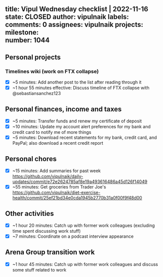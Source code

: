 title:	Vipul Wednesday checklist | 2022-11-16
state:	CLOSED
author:	vipulnaik
labels:	
comments:	0
assignees:	vipulnaik
projects:	
milestone:	
number:	1044
--
## Personal projects

### Timelines wiki (work on FTX collapse)

- [x] ~5 minutes: Add another post to the list after reading through it
- [x] ~1 hour 55 minutes effective: Discuss timeline of FTX collapse with @sebastiansanchez123 

## Personal finances, income and taxes

- [x] ~5 minutes: Transfer funds and renew my certificate of deposit
- [x] ~10 minutes: Update my account alert preferences for my bank and credit card to notify me of more things
- [x] ~5 minutes: Download recent statements for my bank, credit card, and PayPal; also download a recent credit report

## Personal chores

- [x] ~15 minutes: Add summaries for past week https://github.com/vipulnaik/daily-updates/commit/e72e2624785af8e19a493616486a45d126f14049
- [x] ~55 minutes: Get groceries from Trader Joe's https://github.com/vipulnaik/diet-exercise-health/commit/25ef21bd34e0cda1945b2770b31a0f00f9f48d00
## Other activities

- [x] ~1 hour 20 minutes: Catch up with former work colleagues (excluding time spent discussing work stuff)
- [x] ~7 minutes: Coordinate on a podcast interview appearance 

## Arena Group transition work

- [x] ~1 hour 45 minutes: Catch up with former work colleagues and discuss some stuff related to work
